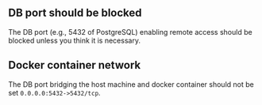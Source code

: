 ## DB port should be blocked

The DB port (e.g., 5432 of PostgreSQL) enabling remote access should be blocked unless you think it is necessary. 
<br/>

## Docker container network

The DB port bridging the host machine and docker container should not be set `0.0.0.0:5432->5432/tcp`.
